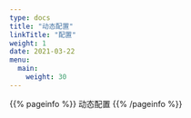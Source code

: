 ```yaml
---
type: docs
title: "动态配置"
linkTitle: "配置"
weight: 1
date: 2021-03-22
menu:
  main:
    weight: 30
---
```


{{% pageinfo %}}
动态配置
{{% /pageinfo %}}




